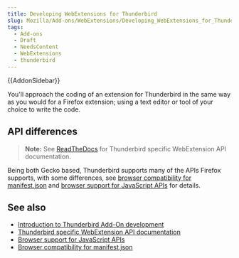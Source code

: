```yaml
---
title: Developing WebExtensions for Thunderbird
slug: Mozilla/Add-ons/WebExtensions/Developing_WebExtensions_for_Thunderbird
tags:
  - Add-ons
  - Draft
  - NeedsContent
  - WebExtensions
  - thunderbird
---
```

{{AddonSidebar}}

You'll approach the coding of an extension for Thunderbird in the same way as you would for a Firefox extension; using a text editor or tool of your choice to write the code.

## API differences

> **Note:** See [ReadTheDocs](https://webextension-api.thunderbird.net/en/latest/) for Thunderbird specific WebExtension API documentation.

Being both Gecko based, Thunderbird supports many of the APIs Firefox supports, with some differences, see [browser compatibility for manifest.json](/en-US/docs/Mozilla/Add-ons/WebExtensions/Browser_compatibility_for_manifest.json) and [browser support for JavaScript APIs](/en-US/docs/Mozilla/Add-ons/WebExtensions/Browser_support_for_JavaScript_APIs) for details.

## See also

- [Introduction to Thunderbird Add-On development](https://developer.thunderbird.net/add-ons/about-add-ons)
- [Thunderbird specific WebExtension API documentation](https://webextension-api.thunderbird.net/en/latest/)
- [Browser support for JavaScript APIs](/en-US/docs/Mozilla/Add-ons/WebExtensions/Browser_support_for_JavaScript_APIs)
- [Browser compatibility for manifest.json](/en-US/docs/Mozilla/Add-ons/WebExtensions/Browser_compatibility_for_manifest.json)
